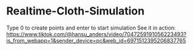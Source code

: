 # Realtime-Cloth-Simulation
Type 0 to create points and enter to start simulation
See it in action:
https://www.tiktok.com/@hansu_anders/video/7047259191056223493?is_from_webapp=1&sender_device=pc&web_id=6971512395206837765
